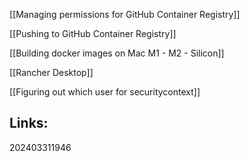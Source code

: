 
[[Managing permissions for GitHub Container Registry]]

[[Pushing to GitHub Container Registry]]

[[Building docker images on Mac M1 - M2 - Silicon]]

[[Rancher Desktop]]

[[Figuring out which user for securitycontext]]


## Links:


202403311946
